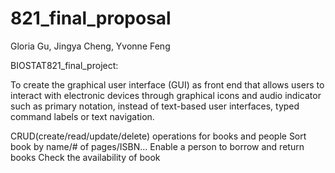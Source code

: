 # 821_final_proposal 

Gloria Gu, Jingya Cheng, Yvonne Feng


BIOSTAT821_final_project:

To create the graphical user interface (GUI) as front end that allows users to interact with electronic devices through graphical icons and audio indicator such as primary notation, instead of text-based user interfaces, typed command labels or text navigation.

CRUD(create/read/update/delete) operations for books and people 
Sort book by name/# of pages/ISBN...
Enable a person to borrow and return books 
Check the availability of book 


